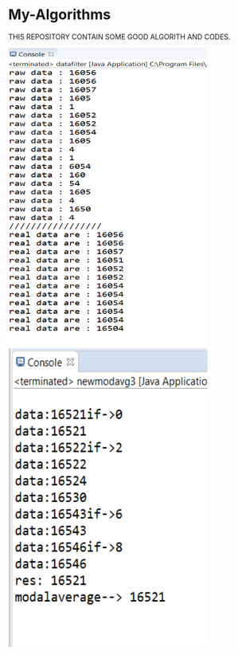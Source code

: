 # My-Algorithms
THIS REPOSITORY CONTAIN  SOME GOOD ALGORITH AND CODES.

<img src="output.png" width="400" height="600"/> <img src="Screenshot (436).png" width="400" height="600" alt="Modal Average"/>
